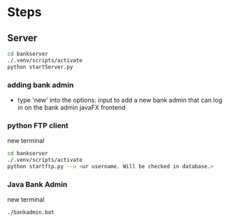 # Steps ##
## Server ##
```bash
cd bankserver
./.venv/scripts/activate
python startServer.py
```
### adding bank admin ###
- type 'new' into the options: input to add a new bank admin that can log in on the bank admin javaFX frontend
 
### python FTP client ###
new terminal
```bash
cd bankserver
./.venv/scripts/activate
python startftp.py --u <ur username. Will be checked in database.>
```
### Java Bank Admin ###
new terminal
```
./bankadmin.bat
```

